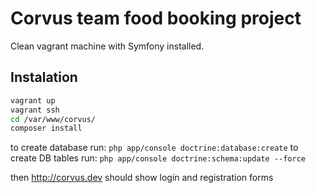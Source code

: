 # Corvus team food booking project

Clean vagrant machine with Symfony installed.

## Instalation

```sh
vagrant up
vagrant ssh
cd /var/www/corvus/
composer install

```
to create database run: ```php app/console doctrine:database:create```
to create DB tables run: ```php app/console doctrine:schema:update --force```


then <http://corvus.dev> should show login and registration forms

